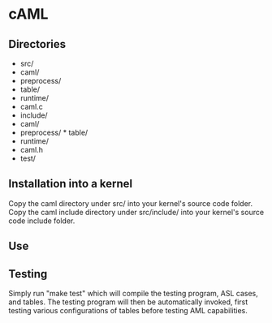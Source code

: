 # cAML

## Directories
* src/
 * caml/
  * preprocess/
   * table/
  * runtime/
  * caml.c
 * include/
  * caml/
   * preprocess/
    * table/
   * runtime/
   * caml.h
* test/

## Installation into a kernel

Copy the caml directory under src/ into your kernel's source code folder.
Copy the caml include directory under src/include/ into your kernel's source code include folder.

## Use

## Testing

Simply run "make test" which will compile the testing program, ASL cases, and tables. The testing program
will then be automatically invoked, first testing various configurations of tables before testing AML capabilities.
